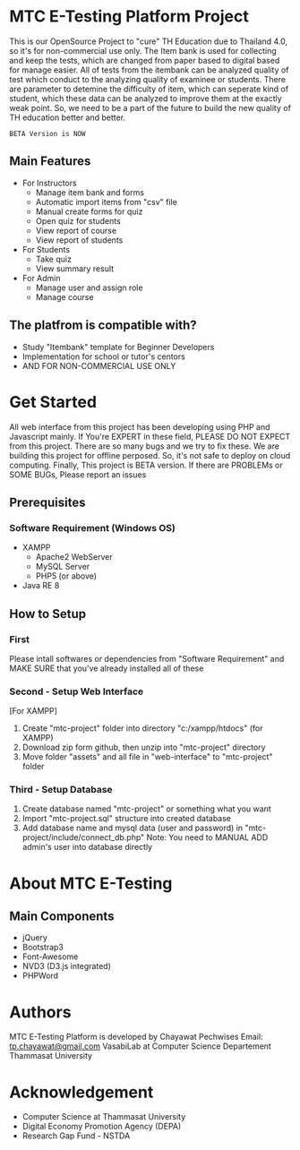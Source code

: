 # MTC E-Testing Platform Project
This is our OpenSource Project to "cure" TH Education due to Thailand 4.0, so it's for non-commercial use only.
The Item bank is used for collecting and keep the tests, which are changed from paper based to digital based for manage easier. 
All of tests from the itembank can be analyzed quality of test which conduct to the analyzing quality of examinee or students.
There are parameter to detemine the difficulty of item, which can seperate kind of student, which these data can be analyzed to improve them at the exactly weak point.
So, we need to be a part of the future to build the new quality of TH education better and better.

```
BETA Version is NOW
```

## Main Features
* For Instructors
  * Manage item bank and forms
  * Automatic import items from "csv" file
  * Manual create forms for quiz
  * Open quiz for students
  * View report of course
  * View report of students
* For Students
  * Take quiz
  * View summary result
* For Admin
  * Manage user and assign role
  * Manage course

## The platfrom is compatible with?
* Study "Itembank" template for Beginner Developers
* Implementation for school or tutor's centors
* AND FOR NON-COMMERCIAL USE ONLY

# Get Started
All web interface from this project has been developing using PHP and Javascript mainly.
If You're EXPERT in these field, PLEASE DO NOT EXPECT from this project. There are so many bugs and we try to fix these.
We are building this project for offline perposed. So, it's not safe to deploy on cloud computing.
Finally, This project is BETA version. If there are PROBLEMs or SOME BUGs, Please report an issues

## Prerequisites
### Software Requirement (Windows OS)
* XAMPP
  * Apache2 WebServer
  * MySQL Server
  * PHP5 (or above)
* Java RE 8

## How to Setup
### First
Please intall softwares or dependencies from "Software Requirement"
and MAKE SURE that you've already installed all of these
### Second - Setup Web Interface
[For XAMPP]
1. Create "mtc-project" folder into directory "c:/xampp/htdocs" (for XAMPP)
2. Download zip form github, then unzip into "mtc-project" directory
3. Move folder "assets" and all file in "web-interface" to "mtc-project" folder
### Third - Setup Database
1. Create database named "mtc-project" or something what you want
2. Import "mtc-project.sql" structure into created database
3. Add database name and mysql data (user and password) in "mtc-project/include/connect_db.php"
Note: You need to MANUAL ADD admin's user into database directly

# About MTC E-Testing
## Main Components
* jQuery
* Bootstrap3
* Font-Awesome
* NVD3 (D3.js integrated)
* PHPWord

# Authors
MTC E-Testing Platform is developed by Chayawat Pechwises
Email: tp.chayawat@gmail.com
VasabiLab at Computer Science Departement
Thammasat University

# Acknowledgement
* Computer Science at Thammasat University
* Digital Economy Promotion Agency (DEPA)
* Research Gap Fund - NSTDA

